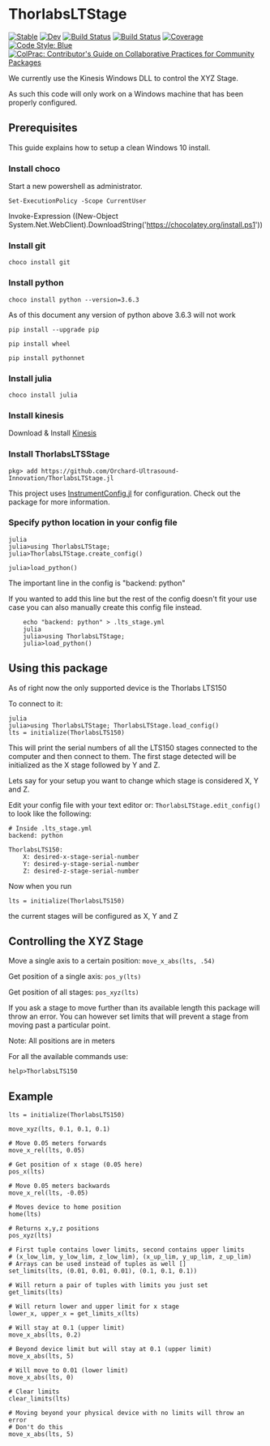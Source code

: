 # ThorlabsLTStage

[![Stable](https://img.shields.io/badge/docs-stable-blue.svg)](https://mofii.github.io/ThorlabsLTStage.jl/stable)
[![Dev](https://img.shields.io/badge/docs-dev-blue.svg)](https://mofii.github.io/ThorlabsLTStage.jl/dev)
[![Build Status](https://github.com/mofii/ThorlabsLTStage.jl/workflows/CI/badge.svg)](https://github.com/mofii/ThorlabsLTStage.jl/actions)
[![Build Status](https://travis-ci.com/mofii/ThorlabsLTStage.jl.svg?branch=master)](https://travis-ci.com/mofii/ThorlabsLTStage.jl)
[![Coverage](https://codecov.io/gh/mofii/ThorlabsLTStage.jl/branch/master/graph/badge.svg)](https://codecov.io/gh/mofii/ThorlabsLTStage.jl)
[![Code Style: Blue](https://img.shields.io/badge/code%20style-blue-4495d1.svg)](https://github.com/invenia/BlueStyle)
[![ColPrac: Contributor's Guide on Collaborative Practices for Community Packages](https://img.shields.io/badge/ColPrac-Contributor's%20Guide-blueviolet)](https://github.com/SciML/ColPrac)

We currently use the Kinesis Windows DLL to control the XYZ Stage.

As such this code will only work on a Windows machine that has
been properly configured.

## Prerequisites
This guide explains how to setup a clean Windows 10 install.

### Install choco
Start a new powershell as administrator.

`Set-ExecutionPolicy -Scope CurrentUser`

Invoke-Expression ((New-Object System.Net.WebClient).DownloadString('https://chocolatey.org/install.ps1'))

### Install git
`choco install git`

### Install python
`choco install python --version=3.6.3`

As of this document any version of python above 3.6.3 will not work

`pip install --upgrade pip`

`pip install wheel`

`pip install pythonnet`

### Install julia
`choco install julia`

### Install kinesis
Download & Install [Kinesis](https://www.thorlabs.com/software_pages/ViewSoftwarePage.cfm?Code=Motion_Control&viewtab=0)

### Install ThorlabsLTSStage
```
pkg> add https://github.com/Orchard-Ultrasound-Innovation/ThorlabsLTStage.jl
```

This project uses [InstrumentConfig.jl](https://github.com/Orchard-Ultrasound-Innovation/InstrumentConfig.jl)
for configuration. Check out the package for more information.

### Specify python location in your config file
```
julia
julia>using ThorlabsLTStage;
julia>ThorlabsLTStage.create_config()
```
```
julia>load_python()
```
The important line in the config is "backend: python"

If you wanted to add this line but the rest of the config doesn't fit your
use case you can also manually create this config file instead.
```
    echo "backend: python" > .lts_stage.yml
    julia
    julia>using ThorlabsLTStage;
    julia>load_python()
```


## Using this package
As of right now the only supported device is the Thorlabs LTS150

To connect to it:
```
julia
julia>using ThorlabsLTStage; ThorlabsLTStage.load_config()
lts = initialize(ThorlabsLTS150)
```

This will print the serial numbers of all the LTS150 stages connected to the
computer and then connect to them. The first stage detected will be initialized
as the X stage followed by Y and Z.

Lets say for your setup you want to change which stage is considered X, Y and Z.

Edit your config file with your text editor or:
` ThorlabsLTStage.edit_config() `
 to look like the following:

```
# Inside .lts_stage.yml
backend: python

ThorlabsLTS150:
    X: desired-x-stage-serial-number
    Y: desired-y-stage-serial-number
    Z: desired-z-stage-serial-number

```

Now when you run 
```
lts = initialize(ThorlabsLTS150)
```
the current stages will be configured as X, Y and Z

## Controlling the XYZ Stage
Move a single axis to a certain position:
`move_x_abs(lts, .54)`

Get position of a single axis:
`pos_y(lts)`

Get position of all stages:
`pos_xyz(lts)`

If you ask a stage to move further than its available length
this package will throw an error. You can however set limits
that will prevent a stage from moving past a particular point.

Note: All positions are in meters

For all the available commands use:

`help>ThorlabsLTS150`

## Example
```
lts = initialize(ThorlabsLTS150)

move_xyz(lts, 0.1, 0.1, 0.1)

# Move 0.05 meters forwards
move_x_rel(lts, 0.05)

# Get position of x stage (0.05 here)
pos_x(lts)

# Move 0.05 meters backwards
move_x_rel(lts, -0.05)

# Moves device to home position
home(lts)

# Returns x,y,z positions
pos_xyz(lts)

# First tuple contains lower limits, second contains upper limits
# (x_low_lim, y_low_lim, z_low_lim), (x_up_lim, y_up_lim, z_up_lim)
# Arrays can be used instead of tuples as well []
set_limits(lts, (0.01, 0.01, 0.01), (0.1, 0.1, 0.1))

# Will return a pair of tuples with limits you just set
get_limits(lts)

# Will return lower and upper limit for x stage
lower_x, upper_x = get_limits_x(lts)

# Will stay at 0.1 (upper limit)
move_x_abs(lts, 0.2)

# Beyond device limit but will stay at 0.1 (upper limit)
move_x_abs(lts, 5)

# Will move to 0.01 (lower limit)
move_x_abs(lts, 0)

# Clear limits
clear_limits(lts)

# Moving beyond your physical device with no limits will throw an error
# Don't do this
move_x_abs(lts, 5)
```



